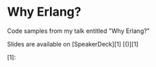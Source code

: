 Why Erlang?
===========

Code samples from my talk entitled "Why Erlang?"

Slides are available on [SpeakerDeck][1] [()][1]

[1]: 

